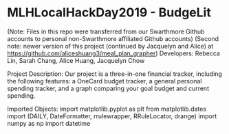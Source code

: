 # MLHLocalHackDay2019 - BudgeLit

(Note: Files in this repo were transferred from our Swarthmore Github accounts to personal non-Swarthmore affiliated Github accounts)
(Second note: newer version of this project (continued by Jacquelyn and Alice) at https://github.com/aliceshuang3/meal_plan_grapher)
Developers: Rebecca Lin, Sarah Chang, Alice Huang, Jacquelyn Chow

Project Description:
Our project is a three-in-one financial tracker, including the following features: a OneCard budget tracker, a general personal spending tracker, and a graph comparing your goal budget and current spending.

Imported Objects:
import matplotlib.pyplot as plt
from matplotlib.dates import (DAILY, DateFormatter, rrulewrapper, RRuleLocator, drange)
import numpy as np
import datetime

